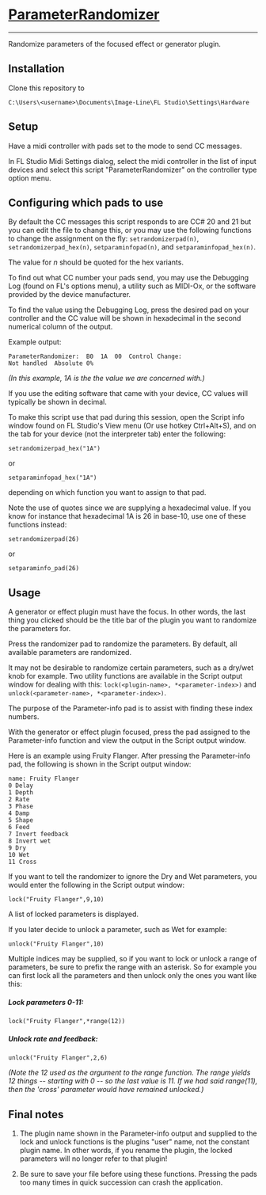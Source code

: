 # [ParameterRandomizer](https://github.com/dustractor/ParameterRandomizer)
---


Randomize parameters of the focused effect or generator plugin.

## Installation


Clone this repository to

    C:\Users\<username>\Documents\Image-Line\FL Studio\Settings\Hardware


## Setup
Have a midi controller with pads set to the mode to send CC messages.

In FL Studio Midi Settings dialog, select the midi controller in the list of input devices and select this script "ParameterRandomizer" on the controller type option menu.


## Configuring which pads to use

By default the CC messages this script responds to are CC# 20 and 21 but you can edit the file to change this, or you may use the following functions to change the assignment on the fly:  ``setrandomizerpad(n)``, ``setrandomizerpad_hex(n)``, ``setparaminfopad(n)``, and ``setparaminfopad_hex(n)``.

The value for *n* should be quoted for the hex variants.

To find out what CC number your pads send, you may use the Debugging Log (found on FL's options menu), a utility such as MIDI-Ox, or the software provided by the device manufacturer.

To find the value using the Debugging Log, press the desired pad on your controller and the CC value will be shown in hexadecimal in the second numerical column of the output.

Example output:

    ParameterRandomizer:  B0  1A  00  Control Change: 
    Not handled  Absolute 0%

*(In this example, 1A is the the value we are concerned with.)*

If you use the editing software that came with your device, CC values will typically be shown in decimal.

To make this script use that pad during this session, open the Script info window found on FL Studio's View menu (Or use hotkey Ctrl+Alt+S), and on the tab for your device (not the interpreter tab) enter the following:

    setrandomizerpad_hex("1A")

or

    setparaminfopad_hex("1A")
	
depending on which function you want to assign to that pad.

Note the use of quotes since we are supplying a hexadecimal value.  If you know for instance that hexadecimal 1A is 26 in base-10, use one of these functions instead:

    setrandomizerpad(26)

or

    setparaminfo_pad(26)

## Usage

A generator or effect plugin must have the focus. In other words, the last thing you clicked should be the title bar of the plugin you want to randomize the parameters for.

Press the randomizer pad to randomize the parameters.  By default, all available parameters are randomized.

It may not be desirable to randomize certain parameters, such as a dry/wet knob for example. Two utility functions are available in the Script output window for dealing with this: ``lock(<plugin-name>, *<parameter-index>)`` and ``unlock(<parameter-name>, *<parameter-index>)``.

The purpose of the Parameter-info pad is to assist with finding these index numbers.

With the generator or effect plugin focused, press the pad assigned to the Parameter-info function and view the output in the Script output window.

Here is an example using Fruity Flanger. After pressing the Parameter-info pad, the following is shown in the Script output window:

    name: Fruity Flanger
    0 Delay
    1 Depth
    2 Rate
    3 Phase
    4 Damp
    5 Shape
    6 Feed
    7 Invert feedback
    8 Invert wet
    9 Dry
    10 Wet
    11 Cross

If you want to tell the randomizer to ignore the Dry and Wet parameters, you would enter the following in the Script output window:

    lock("Fruity Flanger",9,10)

A list of locked parameters is displayed.

If you later decide to unlock a parameter, such as Wet for example:

    unlock("Fruity Flanger",10)

Multiple indices may be supplied, so if you want to lock or unlock a range of parameters, be sure to prefix the range with an asterisk.  So for example you can first lock all the parameters and then unlock only the ones you want like this:

##### Lock parameters 0-11:
    lock("Fruity Flanger",*range(12))

##### Unlock rate and feedback:
	unlock("Fruity Flanger",2,6)

*(Note the 12 used as the argument to the range function.  The range yields 12 things -- starting with 0 -- so the last value is 11.  If we had said range(11), then the 'cross' parameter would have remained unlocked.)*


## Final notes

1. The plugin name shown in the Parameter-info output and supplied to the lock and unlock functions is the plugins "user" name, not the constant plugin name. In other words, if you rename the plugin, the locked parameters will no longer refer to that plugin!

2. Be sure to save your file before using these functions.  Pressing the pads too many times in quick succession can crash the application.
